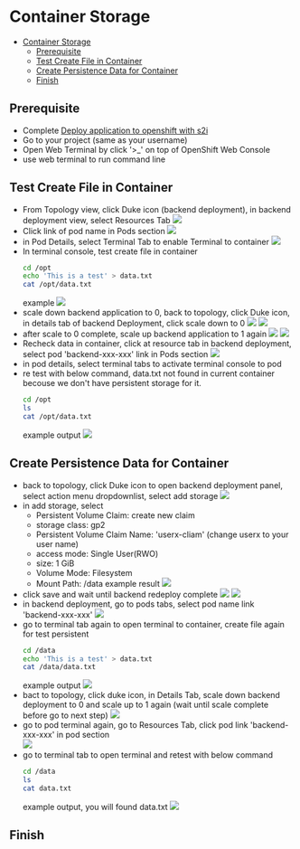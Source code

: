 # Container Storage
<!-- TOC -->

- [Container Storage](#container-storage)
  - [Prerequisite](#prerequisite)
  - [Test Create File in Container](#test-create-file-in-container)
  - [Create Persistence Data for Container](#create-persistence-data-for-container)
  - [Finish](#finish)

<!-- /TOC -->
## Prerequisite
- Complete [Deploy application to openshift with s2i](deploywiths2i.md)
- Go to your project (same as your username)
- Open Web Terminal by click '>_' on top of OpenShift Web Console
- use web terminal to run command line

## Test Create File in Container
- From Topology view, click Duke icon (backend deployment), in backend deployment view, select Resources Tab
  ![](images/storage_1.png)
- Click link of pod name in Pods section
  ![](images/storage_2.png)
- in Pod Details, select Terminal Tab to enable Terminal to container
  ![](images/storage_3.png)
- In terminal console, test create file in container
  ```bash
  cd /opt
  echo 'This is a test' > data.txt
  cat /opt/data.txt
  ```
  example 
  ![](images/storage_4.png)
- scale down backend application to 0, back to topology, click Duke icon, in details tab of backend Deployment, click scale down to 0
  ![](images/storage_5.png)
  ![](images/storage_6.png)
- after scale to 0 complete, scale up backend application to 1 again
  ![](images/storage_7.png)
  ![](images/storage_8.png)
- Recheck data in container, click at resource tab in backend deployment, select pod 'backend-xxx-xxx' link in Pods section
  ![](images/storage_9.png)  
- in pod details, select terminal tabs to activate terminal console to pod
- re test with below command, data.txt not found in current container becouse we don't have persistent storage for it.
  ```bash
  cd /opt
  ls
  cat /opt/data.txt
  ```
  example output
  ![](images/storage_10.png)
  
## Create Persistence Data for Container
- back to topology, click Duke icon to open backend deployment panel, select action menu dropdownlist, select add storage
  ![](images/storage_11.png)
- in add storage, select
  - Persistent Volume Claim: create new claim
  - storage class: gp2
  - Persistent Volume Claim Name: 'userx-cliam' (change userx to your user name)
  - access mode: Single User(RWO)
  - size: 1 GiB
  - Volume Mode: Filesystem
  - Mount Path: /data
  example result
  ![](images/storage_12.png)
- click save and wait until backend redeploy complete
  ![](images/storage_13.png)
  ![](images/storage_14.png)
- in backend deployment, go to pods tabs, select pod name link 'backend-xxx-xxx'
  ![](images/storage_15.png)
- go to terminal tab again to open terminal to container, create file again for test persistent
  ```bash
  cd /data
  echo 'This is a test' > data.txt
  cat /data/data.txt
  ```
  example output
  ![](images/storage_17.png)  
- bact to topology, click duke icon, in Details Tab, scale down backend deployment to 0 and scale up to 1 again (wait until scale complete before go to next step)
  ![](images/storage_18.png)
- go to pod terminal again, go to Resources Tab, click pod link 'backend-xxx-xxx' in pod section  
  ![](images/storage_19.png)  
- go to terminal tab to open terminal and retest with below command
  ```bash
  cd /data
  ls
  cat data.txt
  ```
  example output, you will found data.txt 
  ![](images/storage_20.png)  
  
## Finish





